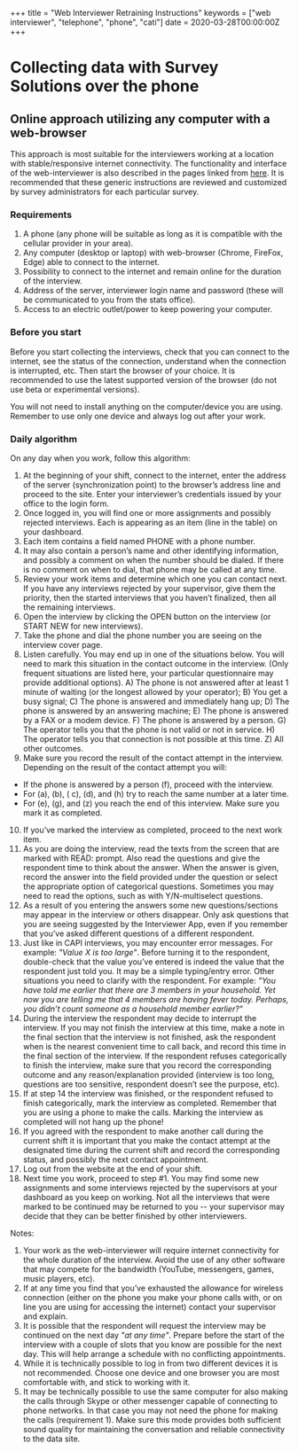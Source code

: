 +++
title = "Web Interviewer Retraining Instructions"
keywords = ["web interviewer", "telephone", "phone", "cati"]
date = 2020-03-28T00:00:00Z
+++


Collecting data with Survey Solutions over the phone
======================================================

Online approach utilizing any computer with a web-browser
-------------------------------------------------------------

This approach is most suitable for the interviewers working at a location with stable/responsive internet connectivity. 
The functionality and interface of the web-interviewer is also described in the pages linked from [here](https://support.mysurvey.solutions/interviewer/web-interviewer/web-interviewer-overview/).
It is recommended that these generic instructions are reviewed and customized by survey administrators for each particular survey.

### Requirements

1. A phone (any phone will be suitable as long as it is compatible with the cellular provider in your area).
2. Any computer (desktop or laptop) with web-browser (Chrome, FireFox, Edge) able to connect to the internet.
3. Possibility to connect to the internet and remain online for the duration of the interview.
4. Address of the server, interviewer login name and password (these will be communicated to you from the stats office).
5. Access to an electric outlet/power to keep powering your computer.

### Before you start

Before you start collecting the interviews, check that you can connect to the internet, see the status of the connection, understand when the connection is interrupted, etc. Then start the browser of your choice. It is recommended to use the latest supported version of the browser (do not use beta or experimental versions).

You will not need to install anything on the computer/device you are using. Remember to use only one device and always log out after your work.

### Daily algorithm

On any day when you work, follow this algorithm:

1. At the beginning of your shift, connect to the internet, enter the address of the server (synchronization point) to the browser’s address line and proceed to the site. Enter your interviewer’s credentials issued by your office to the login form.
2. Once logged in, you will find one or more assignments and possibly rejected interviews. Each is appearing as an item (line in the table) on your dashboard.
3. Each item contains a field named PHONE with a phone number. 
4. It may also contain a person’s name and other identifying information, and possibly a comment on when the number should be dialed. If there is no comment on when to dial, that phone may be called at any time.
5. Review your work items and determine which one you can contact next. If you have any interviews rejected by your supervisor, give them the priority, then the started interviews that you haven’t finalized, then all the remaining interviews.
6. Open the interview by clicking the OPEN button on the interview (or START NEW for new interviews).
7. Take the phone and dial the phone number you are seeing on the interview cover page.
8. Listen carefully. You may end up in one of the situations below. You will need to mark this situation in the contact outcome in the interview. (Only frequent situations are listed here, your particular questionnaire may provide additional options).
A) The phone is not answered after at least 1 minute of waiting (or the longest allowed by your operator);
B) You get a busy signal;
C) The phone is answered and immediately hang up;
D) The phone is answered by an answering machine;
E) The phone is answered by a FAX or a modem device.
F) The phone is answered by a person.
G) The operator tells you that the phone is not valid or not in service.
H) The operator tells you that connection is not possible at this time.
Z) All other outcomes.
9. Make sure you record the result of the contact attempt in the interview. Depending on the result of the contact attempt you will:

 - If the phone is answered by a person (f), proceed with the interview.
 - For (a), (b), ( c), (d), and (h) try to reach the same number at a later time.
 - For (e), (g), and (z) you reach the end of this interview. Make sure you mark it as completed.

10. If you’ve marked the interview as completed, proceed to the next work item.
11. As you are doing the interview, read the texts from the screen that are marked with READ: prompt. Also read the questions and give the respondent time to think about the answer. When the answer is given, record the answer into the field provided under the question or select the appropriate option of categorical questions. Sometimes you may need to read the options, such as with Y/N-multiselect questions.
12. As a result of you entering the answers some new questions/sections may appear in the interview or others disappear. Only ask questions that you are seeing suggested by the Interviewer App, even if you remember that you’ve asked different questions of a different respondent.
13. Just like in CAPI interviews, you may encounter error messages. For example: *"Value X is too large"*. Before turning it to the respondent, double-check that the value you’ve entered is indeed the value that the respondent just told you. It may be a simple typing/entry error. Other situations you need to clarify with the respondent. For example: *"You have told me earlier that there are 3 members in your household. Yet now you are telling me that 4 members are having fever today. Perhaps, you didn’t count someone as a household member earlier?"*
14. During the interview the respondent may decide to interrupt the interview. If you may not finish the interview at this time, make a note in the final section that the interview is not finished, ask the respondent when is the nearest convenient time to call back, and record this time in the final section of the interview. If the respondent refuses categorically to finish the interview, make sure that you record the corresponding outcome and any reason/explanation provided (interview is too long, questions are too sensitive, respondent doesn’t see the purpose, etc).
15. If at step 14 the interview was finished, or the respondent refused to finish categorically, mark the interview as completed. Remember that you are using a phone to make the calls. Marking the interview as completed will not hang up the phone!
16. If you agreed with the respondent to make another call during the current shift it is important that you make the contact attempt at the designated time during the current shift and record the corresponding status, and possibly the next contact appointment.
17. Log out from the website at the end of your shift.
18. Next time you work, proceed to step #1. You may find some new assignments and some interviews rejected by the supervisors at your dashboard as you keep on working. Not all the interviews that were marked to be continued may be returned to you -- your supervisor may decide that they can be better finished by other interviewers.

Notes: 

1. Your work as the web-interviewer will require internet connectivity for the whole duration of the interview. Avoid the use of any other software that may compete for the bandwidth (YouTube, messengers, games, music players, etc).
2. If at any time you find that you’ve exhausted the allowance for wireless connection (either on the phone you make your phone calls with, or on line you are using for accessing the internet) contact your supervisor and explain.
3. It is possible that the respondent will request the interview may be continued on the next day *"at any time"*. Prepare before the start of the interview with a couple of slots that you know are possible for the next day. This will help arrange a schedule with no conflicting appointments.
4. While it is technically possible to log in from two different devices it is not recommended. Choose one device and one browser you are most comfortable with, and stick to working with it.
5. It may be technically possible to use the same computer for also making the calls through Skype or other messenger capable of connecting to phone networks. In that case you may not need the phone for making the calls (requirement 1). Make sure this mode provides both sufficient sound quality for maintaining the conversation and reliable connectivity to the data site.

